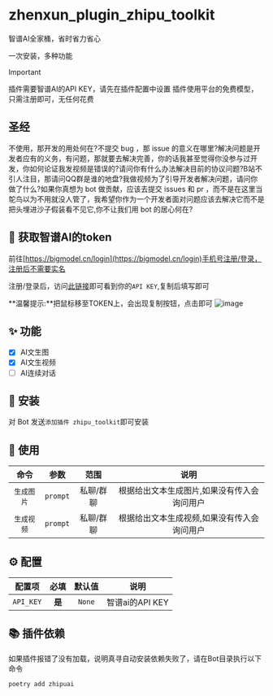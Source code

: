 # zhenxun_plugin_zhipu_toolkit
智谱AI全家桶，省时省力省心

一次安装，多种功能

> [!IMPORTANT]
> 插件需要智谱AI的API KEY，请先在插件配置中设置
> 插件使用平台的免费模型，只需注册即可，无任何花费

## 圣经

不使用，那开发的用处何在?不提交 bug ，那 issue 的意义在哪里?解决问题是开发者应有的义务，有问题，那就要去解决完善，你的话我甚至觉得你没参与过开发，你如何论证我发视频是错误的?请问你有什么办法解决目前的协议问题?B站不引人注目，那请问QQ群是谁的地盘?我做视频为了引导开发者解决问题，请问你做了什么?如果你真想为 bot 做贡献，应该去提交 issues 和 pr ，而不是在这里当鸵鸟以为不用就没人管了，我希望你作为一个开发者面对问题应该去解决它而不是把头埋进沙子假装看不见它,你不让我们用 bot 的居心何在?


## 🔑 获取智谱AI的token

前往[https://bigmodel.cn/login](https://bigmodel.cn/login)手机号注册/登录，注册后不需要实名

注册/登录后，访问[此链接](https://bigmodel.cn/usercenter/proj-mgmt/apikeys)即可看到你的`API KEY`,复制后填写即可

**温馨提示:**把鼠标移至TOKEN上，会出现复制按钮，点击即可
![image](https://github.com/user-attachments/assets/949de9e7-07c8-4451-9d22-a0fd3d5190a9)

## ✨ 功能
- [x] AI文生图
- [x] AI文生视频
- [ ] AI连续对话

## 🚀 安装
对 Bot 发送`添加插件 zhipu_toolkit`即可安装

## 🎉 使用
| 命令 | 参数 | 范围 | 说明 |
|:---:|:---:|:---:|:---:|
| `生成图片` | `prompt` | 私聊/群聊 | 根据给出文本生成图片,如果没有传入会询问用户 |
| `生成视频` | `prompt` | 私聊/群聊 | 根据给出文本生成视频,如果没有传入会询问用户 |

## ⚙️ 配置

| 配置项 | 必填 | 默认值 | 说明 |
|:-----:|:----:|:----:|:----:|
| `API_KEY` | **是** | `None` | 智谱ai的API KEY |

## 📚 插件依赖
如果插件报错了没有加载，说明真寻自动安装依赖失败了，请在Bot目录执行以下命令
```shell
poetry add zhipuai
```
